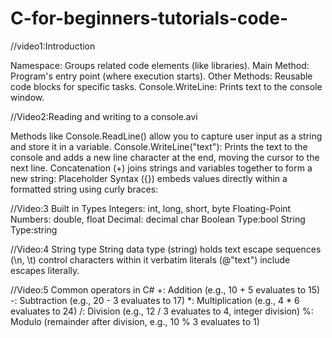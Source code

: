 # C-for-beginners-tutorials-code-
//video1:Introduction

Namespace: Groups related code elements (like libraries).
Main Method: Program's entry point (where execution starts).
Other Methods: Reusable code blocks for specific tasks.
Console.WriteLine: Prints text to the console window.

//Video2:Reading and writing to a console.avi

Methods like Console.ReadLine() allow you to capture user input as a string and store it in a variable.
Console.WriteLine("text"): Prints the text to the console and adds a new line character at the end, moving the cursor to the next line.
Concatenation (+) joins strings and variables together to form a new string:
Placeholder Syntax ({}) embeds values directly within a formatted string using curly braces:

//Video:3 Built in Types
Integers: int, long, short, byte
Floating-Point Numbers: double, float
Decimal: decimal
char
Boolean Type:bool
String Type:string

//Video:4 String type
String data type (string) holds text
escape sequences (\n, \t) control characters within it
verbatim literals (@"text") include escapes literally.

//Video:5 Common operators in C#
+: Addition (e.g., 10 + 5 evaluates to 15)
-: Subtraction (e.g., 20 - 3 evaluates to 17)
*: Multiplication (e.g., 4 * 6 evaluates to 24)
/: Division (e.g., 12 / 3 evaluates to 4, integer division)
%: Modulo (remainder after division, e.g., 10 % 3 evaluates to 1)
